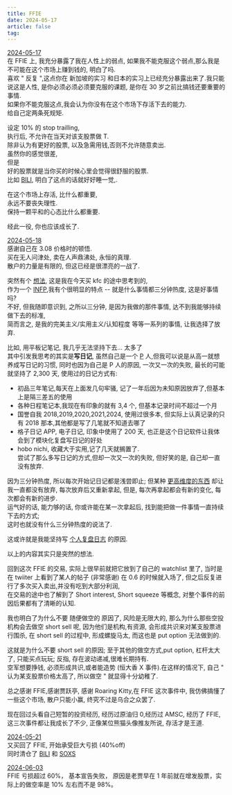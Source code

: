 ```yaml
---
title: FFIE
date: 2024-05-17
article: false
tag:
---
```


[2024-05-17](2024-05-17)  
在 FFIE 上, 我充分暴露了我在人性上的弱点, 如果我不能克服这个弱点,那么我是不可能在这个市场上赚到钱的, 明白了吗.  
喜欢 " 反复 ",这点你在 新加坡的实习 和日本的实习上已经充分暴露出来了.我只能说这是人性, 是你必须必须必须要克服的课题, 是你在 30 岁之前比搞钱还要重要的事情.  
如果你不能克服这点,我会认为你没有在这个市场下存活下去的能力.  
给自己定两条死规矩.

设定 10% 的 stop trailling,  
执行后, 不允许在当天对该支股票做 T.  
除非认为有更好的股票, 以及急需用钱,否则不允许随意卖出.  
虽然你的感觉很差,  
但是  
好的股票就是当你买的时候心里会觉得很舒服的股票.  
比如 [BILI](BILI), 明白了这点的话就好好睡一觉,.

在这个市场上存活, 比什么都重要,  
永远不要丧失理性.  
保持一颗平和的心态比什么都重要.

经此一役, 你也应该成长了.  

[2024-05-18](2024-05-18)  
感谢自己在 3.08 价格时的顿悟.  
买在无人问津处, 卖在人声鼎沸处, 永恒的真理.  
散户的力量是有限的, 但这已经是很漂亮的一战了.

突然有个 [想法](../03%20思/思), 这是我在今天买 kfc 的途中思考到的,  
作为一个 [INFP](INFP),我有个很明显的特点 -- 就是什么事情都三分钟热度, 这是好事情吗?  
不好, 但我随即意识到, 之所以三分钟, 是因为我做的那件事情, 达不到我能够持续做下去的标准,  
简而言之, 是我的完美主义/实用主义/认知程度 等等一系列的事情, 让我选择了放弃.

比如, 用平板记笔记, 我几乎无法坚持下去... 太多了  
其中引发我思考的其实是**写日记**, 虽然自己是一个 [P](../05%20我/INFP) 人,但我可以说是从高一就想养成写日记的习惯, 同时也因为自己是 P 人的原因, 一次又一次的失败, 最长的可能就坚持了 2,300 天, 使用过的日记方式有:
- 初品三年笔记,每天在上面发几句牢骚, 记了一年后因为未知原因放弃了,但基本上是隔三差五的使用
- 各种日程笔记本,我现在有印象的就有 3,4 个, 但基本记录时间不超过一个月
- 国誉自我 2018,2019,2020,2021,2024, 使用过很多本, 但实际上认真记录的只有 2018 那本,其他都是写了几笔就不知道去哪了
- 格子日记 APP, 电子日记, 印象中使用了 200 天, 也正是这个日记软件让我体会到了模块化复盘写日记的好处
- hobo nichi, 收藏大于实用,记了几天就搁置了.  
尝试了那么多写日记的方式,但却一次又一次的失败, 但好笑的是, 自己却一直没有放弃.

因为三分钟热度, 所以每次开始记日记都是浅尝即止; 但某种 [更高维度的东西](../03%20思/思) 却让我一直都没有放弃, 每次放弃后又重新拿起, 但是, 每次再拿起都会有新的变化, 每次都会有新的进步.  
运气好的话, 能力够的话, 你或许能在某一次拿起后, 找到能把做一件事情一直持续下去的方式;  
这时也就没有什么三分钟热度的说法了. 

这或许就是我能坚持写 [个人复盘日志](../../08%20Tools/01%20系统/03%20个人复盘日志) 的原因.

以上的内容其实只是突然的想法.

回到这次 FFIE 的交易, 实际上很早前就把它放到了自己的 watchlist 里了, 当时是在 twiiter 上看到了某人的帖子 (非常感谢) 在 0.6 的时候就入场了, 但之后反复进行了多次买入卖出,并没有吃到大部分利润,  
在交易的途中也了解到了 Short interest, Short squeeze 等概念, 对整个事件的前因后果都有了清晰的认知.

我也明白了为什么不要 随便做空的 原因了, 风险是无限大的, 那么为什么那些空投机构会去做空 short sell 呢, 因为他们是机构,有资源, 会形成共识来对某支股票进行围杀, 在 short sell 的过程中, 形成螺旋马太, 而这也是 put option 无法做到的.

这就是为什么不要 short sell 的原因; 至于其他的做空方式,put option, 杠杆太大了, 只能买点玩玩; 反指, 存在波动递减,很难长期持有.  
空军想要挣钱, 必须形成共识,或者能造势 (恒大香 X 事件).在这样的情况下, 自己 " 认为某支股票价格太高了, 所以做空 " 就显得十分幼稚了.

总之感谢 FFIE,感谢贾跃亭, 感谢 Roaring Kitty,在 FFIE 这次事件中, 我仿佛搞懂了一些这个市场, 散户只能小赢, 终究不过是乌合之众罢了.

现在回过头看自己短暂的投资经历, 经历过原油归 0,经历过 AMSC, 经历了 FFIE, 这三次事件都让我成长了不少, 正像某位熊猫头像推友所说, 存活才是王道.

[2024-05-21](2024-05-21)  
又买回了 FFIE, 开始承受巨大亏损 (40%off)  
同时清仓了 [BILI](BILI) 和 [SOXS](SOXS)

[2024-06-03](2024-06-03)  
FFIE 亏损超过 60%， 基本宣告失败， 原因是老贾早在 1 年前就在增发股票，实际上的做空率是 10% 左右而不是 98%。